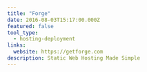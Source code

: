 ```yaml
---
title: "Forge"
date: 2016-08-03T15:17:00.000Z
featured: false
tool_type: 
  - hosting-deployment
links:
  website: https://getforge.com
description: Static Web Hosting Made Simple
---
```

